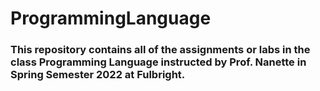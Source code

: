 # ProgrammingLanguage

### This repository contains all of the assignments or labs in the class Programming Language instructed by Prof. Nanette in Spring Semester 2022 at Fulbright.
